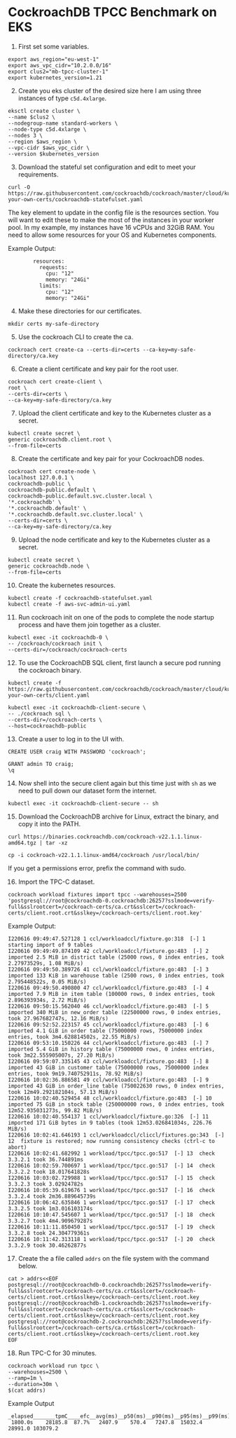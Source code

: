 # CockroachDB TPCC Benchmark on EKS

1. First set some variables.
```
export aws_region="eu-west-1"
export aws_vpc_cidr="10.2.0.0/16"
export clus2="mb-tpcc-cluster-1"
export kubernetes_version=1.21
```

2. Create you eks cluster of the desired size here I am using three instances of type `c5d.4xlarge`.
```
eksctl create cluster \
--name $clus2 \
--nodegroup-name standard-workers \
--node-type c5d.4xlarge \
--nodes 3 \
--region $aws_region \
--vpc-cidr $aws_vpc_cidr \
--version $kubernetes_version
```


3. Download the stateful set configuration and edit to meet your requirements.
```
curl -O https://raw.githubusercontent.com/cockroachdb/cockroach/master/cloud/kubernetes/bring-your-own-certs/cockroachdb-statefulset.yaml
```

The key element to update in the config file is the resources section. You will want to edit these to make the most of the instances in your worker pool. In my example, my instances have 16 vCPUs and 32GiB RAM. You need to allow some resources for your OS and Kubernetes components.

Example Output:
```
        resources:
          requests:
            cpu: "12"
            memory: "24Gi"
          limits:
            cpu: "12"
            memory: "24Gi" 
```

4. Make these directories for our certificates.
```
mkdir certs my-safe-directory
```

5. Use the cockroach CLI to create the ca.
```
cockroach cert create-ca --certs-dir=certs --ca-key=my-safe-directory/ca.key
```

6. Create a client certificate and key pair for the root user.
```
cockroach cert create-client \
root \
--certs-dir=certs \
--ca-key=my-safe-directory/ca.key
```

7. Upload the client certificate and key to the Kubernetes cluster as a secret.
```
kubectl create secret \
generic cockroachdb.client.root \
--from-file=certs
```

8. Create the certificate and key pair for your CockroachDB nodes.
```
cockroach cert create-node \
localhost 127.0.0.1 \
cockroachdb-public \
cockroachdb-public.default \
cockroachdb-public.default.svc.cluster.local \
'*.cockroachdb' \
'*.cockroachdb.default' \
'*.cockroachdb.default.svc.cluster.local' \
--certs-dir=certs \
--ca-key=my-safe-directory/ca.key
```

9. Upload the node certificate and key to the Kubernetes cluster as a secret.
```
kubectl create secret \
generic cockroachdb.node \
--from-file=certs
```

10. Create the kubernetes resources.
```
kubectl create -f cockroachdb-statefulset.yaml
kubectl create -f aws-svc-admin-ui.yaml
```

11. Run cockroach init on one of the pods to complete the node startup process and have them join together as a cluster.
```
kubectl exec -it cockroachdb-0 \
-- /cockroach/cockroach init \
--certs-dir=/cockroach/cockroach-certs
```

12. To use the CockroachDB SQL client, first launch a secure pod running the cockroach binary.
```
kubectl create -f https://raw.githubusercontent.com/cockroachdb/cockroach/master/cloud/kubernetes/bring-your-own-certs/client.yaml
```

```
kubectl exec -it cockroachdb-client-secure \
-- ./cockroach sql \
--certs-dir=/cockroach-certs \
--host=cockroachdb-public
```

13. Create a user to log in to the UI with.
```
CREATE USER craig WITH PASSWORD 'cockroach';

GRANT admin TO craig;
\q
```
14. Now shell into the secure client again but this time just with `sh` as we need to pull down our dataset form the internet.

```
kubectl exec -it cockroachdb-client-secure -- sh
```


15. Download the CockroachDB archive for Linux, extract the binary, and copy it into the PATH.
```
curl https://binaries.cockroachdb.com/cockroach-v22.1.1.linux-amd64.tgz | tar -xz
```
```
cp -i cockroach-v22.1.1.linux-amd64/cockroach /usr/local/bin/
```
If you get a permissions error, prefix the command with sudo.

16. Import the TPC-C dataset.
```
cockroach workload fixtures import tpcc --warehouses=2500 'postgresql://root@cockroachdb-0.cockroachdb:26257?sslmode=verify-full&sslrootcert=/cockroach-certs/ca.crt&sslcert=/cockroach-certs/client.root.crt&sslkey=/cockroach-certs/client.root.key'
```

Example Output:
```
I220616 09:49:47.527128 1 ccl/workloadccl/fixture.go:318  [-] 1  starting import of 9 tables
I220616 09:49:49.874109 42 ccl/workloadccl/fixture.go:483  [-] 2  imported 2.5 MiB in district table (25000 rows, 0 index entries, took 2.27973529s, 1.08 MiB/s)
I220616 09:49:50.389726 41 ccl/workloadccl/fixture.go:483  [-] 3  imported 133 KiB in warehouse table (2500 rows, 0 index entries, took 2.795448522s, 0.05 MiB/s)
I220616 09:49:50.490800 47 ccl/workloadccl/fixture.go:483  [-] 4  imported 7.9 MiB in item table (100000 rows, 0 index entries, took 2.896393934s, 2.72 MiB/s)
I220616 09:50:15.562040 46 ccl/workloadccl/fixture.go:483  [-] 5  imported 340 MiB in new_order table (22500000 rows, 0 index entries, took 27.967682747s, 12.16 MiB/s)
I220616 09:52:52.223157 45 ccl/workloadccl/fixture.go:483  [-] 6  imported 4.1 GiB in order table (75000000 rows, 75000000 index entries, took 3m4.628814502s, 22.55 MiB/s)
I220616 09:53:10.150226 44 ccl/workloadccl/fixture.go:483  [-] 7  imported 5.4 GiB in history table (75000000 rows, 0 index entries, took 3m22.555905007s, 27.20 MiB/s)
I220616 09:59:07.335145 43 ccl/workloadccl/fixture.go:483  [-] 8  imported 43 GiB in customer table (75000000 rows, 75000000 index entries, took 9m19.740752911s, 78.92 MiB/s)
I220616 10:02:36.886581 49 ccl/workloadccl/fixture.go:483  [-] 9  imported 43 GiB in order_line table (750022630 rows, 0 index entries, took 12m49.292182104s, 57.13 MiB/s)
I220616 10:02:40.529454 48 ccl/workloadccl/fixture.go:483  [-] 10  imported 75 GiB in stock table (250000000 rows, 0 index entries, took 12m52.935031273s, 99.82 MiB/s)
I220616 10:02:40.554137 1 ccl/workloadccl/fixture.go:326  [-] 11  imported 171 GiB bytes in 9 tables (took 12m53.026841034s, 226.76 MiB/s)
I220616 10:02:41.646193 1 ccl/workloadccl/cliccl/fixtures.go:343  [-] 12  fixture is restored; now running consistency checks (ctrl-c to abort)
I220616 10:02:41.682992 1 workload/tpcc/tpcc.go:517  [-] 13  check 3.3.2.1 took 36.744891ms
I220616 10:02:59.700697 1 workload/tpcc/tpcc.go:517  [-] 14  check 3.3.2.2 took 18.017641828s
I220616 10:03:02.729988 1 workload/tpcc/tpcc.go:517  [-] 15  check 3.3.2.3 took 3.02924782s
I220616 10:05:39.619676 1 workload/tpcc/tpcc.go:517  [-] 16  check 3.3.2.4 took 2m36.889645739s
I220616 10:06:42.635846 1 workload/tpcc/tpcc.go:517  [-] 17  check 3.3.2.5 took 1m3.016103174s
I220616 10:10:47.545607 1 workload/tpcc/tpcc.go:517  [-] 18  check 3.3.2.7 took 4m4.909679287s
I220616 10:11:11.850450 1 workload/tpcc/tpcc.go:517  [-] 19  check 3.3.2.8 took 24.304779361s
I220616 10:11:42.313118 1 workload/tpcc/tpcc.go:517  [-] 20  check 3.3.2.9 took 30.46262877s
```

17. Create the a file called `addrs` on the file system with the command below.
```
cat > addrs<<EOF
postgresql://root@cockroachdb-0.cockroachdb:26257?sslmode=verify-full&sslrootcert=/cockroach-certs/ca.crt&sslcert=/cockroach-certs/client.root.crt&sslkey=/cockroach-certs/client.root.key postgresql://root@cockroachdb-1.cockroachdb:26257?sslmode=verify-full&sslrootcert=/cockroach-certs/ca.crt&sslcert=/cockroach-certs/client.root.crt&sslkey=/cockroach-certs/client.root.key postgresql://root@cockroachdb-2.cockroachdb:26257?sslmode=verify-full&sslrootcert=/cockroach-certs/ca.crt&sslcert=/cockroach-certs/client.root.crt&sslkey=/cockroach-certs/client.root.key
EOF
```

18. Run TPC-C for 30 minutes.
```
cockroach workload run tpcc \
--warehouses=2500 \
--ramp=1m \
--duration=30m \
$(cat addrs)
```

Example Output
```
_elapsed_______tpmC____efc__avg(ms)__p50(ms)__p90(ms)__p95(ms)__p99(ms)_pMax(ms)
 1800.0s    28185.8  87.7%   2407.9    570.4   7247.8  15032.4  28991.0 103079.2
 ```